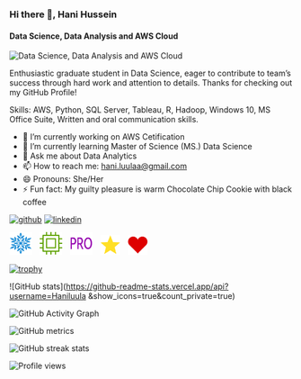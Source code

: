 ### Hi there 👋, Hani Hussein
#### Data Science, Data Analysis and AWS Cloud
![Data Science, Data Analysis and AWS Cloud](https://www.uat.edu/media/data-science-banner.png)

Enthusiastic graduate student in Data Science, eager to contribute to team’s success through hard work and attention to details. Thanks for checking out my GitHub Profile!

Skills: AWS, Python, SQL Server, Tableau, R, Hadoop, Windows 10, MS Office Suite, Written and oral communication skills. 

- 🔭 I’m currently working on AWS Cetification 
- 🌱 I’m currently learning Master of Science (MS.) Data Science 
- 💬 Ask me about Data Analytics  
- 📫 How to reach me: hani.luulaa@gmail.com  
- 😄 Pronouns: She/Her 
- ⚡ Fun fact: My guilty pleasure is warm Chocolate Chip Cookie with black coffee 


[<img src='https://cdn.jsdelivr.net/npm/simple-icons@3.0.1/icons/github.svg' alt='github' height='40'>](https://github.com/Haniluula )  [<img src='https://cdn.jsdelivr.net/npm/simple-icons@3.0.1/icons/linkedin.svg' alt='linkedin' height='40'>](https://www.linkedin.com/in/https://www.linkedin.com/in/hani-h-6493702a//)  

<a href='https://archiveprogram.github.com/'><img src='https://raw.githubusercontent.com/acervenky/animated-github-badges/master/assets/acbadge.gif' width='40' height='40'></a> <a href='https://docs.github.com/en/developers'><img src='https://raw.githubusercontent.com/acervenky/animated-github-badges/master/assets/devbadge.gif' width='40' height='40'></a> <a href='https://github.com/pricing'><img src='https://raw.githubusercontent.com/acervenky/animated-github-badges/master/assets/pro.gif' width='40' height='40'></a> <a href='https://stars.github.com/'><img src='https://raw.githubusercontent.com/acervenky/animated-github-badges/master/assets/starbadge.gif' width='35' height='35'></a> <a href='https://docs.github.com/en/github/supporting-the-open-source-community-with-github-sponsors'><img src='https://raw.githubusercontent.com/acervenky/animated-github-badges/master/assets/sponsorbadge.gif' width='35' height='35'></a> 

[![trophy](https://github-profile-trophy.vercel.app/?username=Haniluula )](https://github.com/ryo-ma/github-profile-trophy)

![GitHub stats](https://github-readme-stats.vercel.app/api?username=Haniluula &show_icons=true&count_private=true)  

![GitHub Activity Graph](https://activity-graph.herokuapp.com/graph?username=Haniluula )  

![GitHub metrics](https://metrics.lecoq.io/Haniluula )  

![GitHub streak stats](https://github-readme-streak-stats.herokuapp.com/?user=Haniluula )  

![Profile views](https://gpvc.arturio.dev/Haniluula )  
